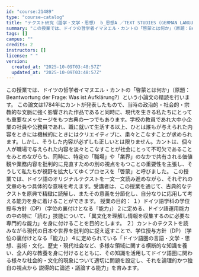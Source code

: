 ```yaml
---
id: "course:21489"
type: "course-catalog"
title: "テクスト研究（語学・文学・思想） b_思想A ／TEXT STUDIES (GERMAN LANGUAGE, LITERATURE AND THOUGHT) b"
summary: "この授業では、ドイツの哲学者イマヌエル・カントの「啓蒙とは何か」（原題：Beantwortung der Frage: Was ist Aufklärung?）という小論文の精読を行います。 この論文は1784年にカントが発表したもので、当…"
tags: []
campus: ""
credits: 2
instructors: []
license: " "
version:
  created_at: "2025-10-09T03:48:57Z"
  updated_at: "2025-10-09T03:48:57Z"
---
```


この授業では、ドイツの哲学者イマヌエル・カントの「啓蒙とは何か」（原題：Beantwortung der Frage: Was ist Aufklärung?）という小論文の精読を行います。 この論文は1784年にカントが発表したもので、当時の政治的・社会的・宗教的な文脈に強く影響された作品であると同時に、現代を生きる私たちにとっても重要なメッセージをもつ古典の一つでもあります。学校の教員であれ大中小企業の社員や公務員であれ、職に就いて生活する以上、ひとは誰もが与えられた内容をときには機械的にときにはクリエイティブに、粛々とこなすことが求められます。しかし、そうした内容が必ずしも正しいとは限りません。カントは、個々人が職場で与えられた内容を淡々とこなすことが社会にとって不可欠であることをみとめながらも、同時に、特定の「職場」や「業界」のなかで共有される価値観や業務内容を批判的に見直すための別の視点をもつことの重要性を主張し、そうして私たちが視野を拡大してゆくプロセスを「啓蒙」と呼びました。 この授業では、ドイツ語のオリジナルテクストを一文一文読み進めながら、それぞれの文章のもつ具体的な意味を考えます。受講者は、この授業を通じて、古典的なテクストを原典で精緻に読解し、またその意義を分節化し、自分なりに応用して考える能力を身に着けることができます。 授業の目的： １）ドイツ語学科の学位授与方針（DP）（学位の裏付けとなる「能力」）２に定める、ドイツ語運用能力の中の特に「読む」技能について、「異文化を理解し情報を収集するのに必要な専門的な能力」を身に付けることを目的とします。 ２）カントのテクストを読みながら現代の日本や世界を批判的に捉え返すことで、学位授与方針（DP）（学位の裏付けとなる「能力」）４に定められている「ドイツ語圏の言語・文学・思想、芸術・文化、歴史・現代社会など、多様な領域に関する横断的な知識を養い、全人的な教養を身に付けるとともに、その知識を活用してドイツ語圏に関わる様々な社会的・文化的現象について適切に問題を設定し、それを論理的かつ独自の視点から 説得的に論述・議論する能力」を育みます。
